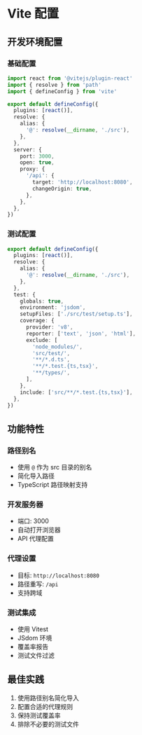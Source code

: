 # Vite 配置

## 开发环境配置

### 基础配置
```typescript
import react from '@vitejs/plugin-react'
import { resolve } from 'path'
import { defineConfig } from 'vite'

export default defineConfig({
  plugins: [react()],
  resolve: {
    alias: {
      '@': resolve(__dirname, './src'),
    },
  },
  server: {
    port: 3000,
    open: true,
    proxy: {
      '/api': {
        target: 'http://localhost:8080',
        changeOrigin: true,
      },
    },
  },
})
```

### 测试配置
```typescript
export default defineConfig({
  plugins: [react()],
  resolve: {
    alias: {
      '@': resolve(__dirname, './src'),
    },
  },
  test: {
    globals: true,
    environment: 'jsdom',
    setupFiles: ['./src/test/setup.ts'],
    coverage: {
      provider: 'v8',
      reporter: ['text', 'json', 'html'],
      exclude: [
        'node_modules/',
        'src/test/',
        '**/*.d.ts',
        '**/*.test.{ts,tsx}',
        '**/types/',
      ],
    },
    include: ['src/**/*.test.{ts,tsx}'],
  },
})
```

## 功能特性

### 路径别名
- 使用 `@` 作为 src 目录的别名
- 简化导入路径
- TypeScript 路径映射支持

### 开发服务器
- 端口: 3000
- 自动打开浏览器
- API 代理配置

### 代理设置
- 目标: `http://localhost:8080`
- 路径重写: `/api`
- 支持跨域

### 测试集成
- 使用 Vitest
- JSdom 环境
- 覆盖率报告
- 测试文件过滤

## 最佳实践
1. 使用路径别名简化导入
2. 配置合适的代理规则
3. 保持测试覆盖率
4. 排除不必要的测试文件 